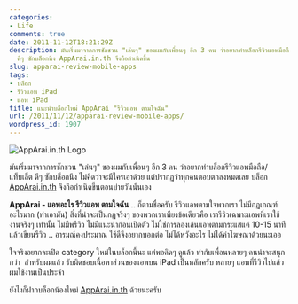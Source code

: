 ```yaml
---
categories:
- Life
comments: true
date: 2011-11-12T18:21:29Z
description: มันเริ่มมาจากการชักชวน "เล่นๆ" ของผมกับเพื่อนๆ อีก 3 คน ว่าอยากทำบล็อกรีวิวแอพมือถือ/แท็บเล็ต
  ดีๆ ซักบล็อกนึง AppArai.in.th จึงถือกำเนิดขึ้น
slug: apparai-review-mobile-apps
tags:
- บล็อก
- รีวิวแอพ iPad
- แอพ iPad
title: แนะนำบล็อกใหม่ AppArai "รีวิวแอพ ตามใจฉัน"
url: /2011/11/12/apparai-review-mobile-apps/
wordpress_id: 1907
---
```


![AppArai.in.th Logo](https://files.armno.in.th/uploads/2011/11/apparai_logo_2_no_android.png)

มันเริ่มมาจากการชักชวน "เล่นๆ" ของผมกับเพื่อนๆ อีก 3 คน ว่าอยากทำบล็อกรีวิวแอพมือถือ/แท็บเล็ต ดีๆ ซักบล็อกนึง ไม่คิดว่าจะมีใครเอาด้วย แต่ปรากฏว่าทุกคนตอบตกลงหมดเลย บล็อก [AppArai.in.th](http://www.apparai.in.th) จึงถือกำเนิดขึ้นตอนบ่ายวันนั้นเอง

**AppArai - แอพอะไร รีวิวแอพ ตามใจฉัน** .. ก็ตามชื่อครับ รีวิวแอพตามใจพวกเรา ไม่มีกฏเกณฑ์อะไรมาก (ทำเอามัน) สิ่งที่น่าจะเป็นกฏจริงๆ ของพวกเราเพียงข้อเดียวคือ เรารีวิวเฉพาะแอพที่เราใช้งานจริงๆ เท่านั้น ไม่มีพรีวิว ไม่มีแนะนำก่อนเปิดตัว ไม่ใช่การลองเล่นแอพตามกระแสแค่ 10-15 นาทีแล้วเขียนรีวิว .. อารมณ์คงประมาณ ใช้ดีจึงอยากบอกต่อ ไม่ได้หวังอะไร ไม่ได้ค่าโฆษณาด้วยนะเออ

ใจจริงอยากจะเปิด category ใหม่ในบล็อกนี้นะ แต่พอคิดๆ ดูแล้ว ทำกับเพื่อนหลายๆ คนน่าจะสนุกกว่า  สำหรับผมแล้ว รับผิดชอบเนื้อหาส่วนของแอพบน iPad เป็นหลักครับ หลายๆ แอพที่รีวิวไปแล้ว ผมใช้งานเป็นประจำ

ยังไงก็ฝากบล็อกน้องใหม่ [AppArai.in.th](http://www.apparai.in.th) ด้วยนะครับ
